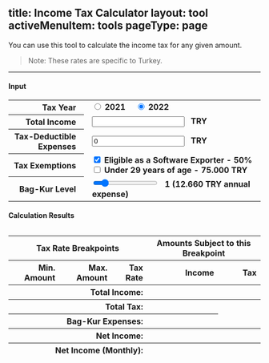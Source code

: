 title: Income Tax Calculator
layout: tool
activeMenuItem: tools
pageType: page
---
You can use this tool to calculate the income tax for any given amount.

> Note: These rates are specific to Turkey.

---
<style>
  .radio-group > label + label {
    margin-left: 1em;
  }

  [data-table="input"] {
    table-layout: "fixed";
  }

  [data-table="input"] tbody th,
  [data-table="input"] tfoot th {
    text-align: right;
    padding-right: 1em;
    width: 30%;
  }

  [data-table="input"] tbody td {
    padding-left: 1em;
  }
</style>

<form action="/" id="calculator">
  <h4>Input</h4>
  <table data-table="input">
    <tbody>
      <tr>
        <th>Tax Year</th>
        <td class="radio-group">
          <label>
            <input type="radio" name="taxYear" value="2021" />
            <strong>2021</strong>
          </label>
          <label>
            <input type="radio" name="taxYear" value="2022" checked />
            <strong>2022</strong>
          </label>
        </td>
      </tr>
      <tr>
        <th>
          <label for="in-amount">
            Total Income
          </label>
        </th>
        <td>
          <input id="in-amount" type="text" name="amount" /> <strong style="margin-left: .5em">TRY</strong>
        </td>
      </tr>
      <tr>
        <th>
          <label for="in-expenses">
            Tax-Deductible Expenses
          </label>
        </th>
        <td>
          <input id="in-expenses" type="text" name="expenses" value="0" /> <strong style="margin-left: .5em">TRY</strong>
        </td>
      </tr>
      <tr>
        <th>Tax Exemptions</th>
        <td>
          <div>
            <label>
              <input type="checkbox" name="exemptExportSoftware" value="1" checked />
              <strong>Eligible as a Software Exporter - 50%</strong>
            </label>
          </div>
          <div>
            <label>
              <input type="checkbox" name="exemptUnder29" value="1" />
              <strong>Under 29 years of age - 75.000 TRY</strong>
            </label>
          </div>
        </td>
      </tr>
      <tr data-input="bagkurLevel">
        <th>Bag-Kur Level</th>
        <td>
          <input id="in-bagkur-level" name="bagkurLevel" type="range" min="0" max="7" step="1" value="1" />
          <label for="in-bagkur-level" style="margin-left: .5em"><strong>1 (12.660 TRY annual expense)</strong></label>
        </td>
      </tr>
    </tbody>
    <tfoot style="border-top: 1px solid #ccc">
    </tfoot>
  </table>

  <h4>Calculation Results</h4>
  <table style="text-align: right; margin-top: 2em" data-table="results">
    <thead>
      <tr style="text-align: center">
        <th colspan="3">
          Tax Rate Breakpoints
        </th>
        <th colspan="2">
          Amounts Subject to this Breakpoint
        </th>
      </tr>
      <tr>
        <th>Min. Amount</th>
        <th>Max. Amount</th>
        <th>Tax Rate</th>
        <th>Income</th>
        <th>Tax</th>
      </tr>
    </thead>
    <tbody>
    </tbody>
    <tfoot>
      <tr style="border-top: 1px solid #ccc">
        <th colspan="3">Total Income:</th>
        <th>
          <strong data-result="total-income"></strong>
        </th>
        <th></th>
      </tr>
      <tr style="border-top: 1px solid #ccc">
        <th colspan="3">Total Tax:</th>
        <th>
          <strong data-result="total-tax"></strong>
        </th>
        <th style="text-align: left; padding-left: .5em">
          <span data-result="effective-tax-rate"></span>
        </th>
      </tr>
      <tr>
        <th colspan="3">Bag-Kur Expenses:</th>
        <th>
          <strong data-result="bagkur-amount"></strong>
        </th>
      </tr>
      <tr style="border-top: 1px solid #ccc">
        <th colspan="3">Net Income:</th>
        <th>
          <span data-result="net-income"></span>
        </th>
        <th></th>
      </tr>
      <tr>
        <th colspan="3">Net Income (Monthly):</th>
        <th>
          <span data-result="net-income-monthly"></span>
        </th>
        <th></th>
      </tr>
    </tfoot>
  </table>
</form>

<script type="text/javascript" src="/tools/income-tax/main.js" />
